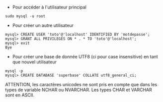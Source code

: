 * Pour accéder à l'utilisateur principal
```
sudo mysql -u root
```
* Pour créer un autre utilisateur
```
mysql> CREATE USER 'toto'@'localhost' IDENTIFIED BY 'motdepasse';
mysql> GRANT ALL PRIVILEGES ON * . * TO 'toto'@'localhost';
mysql> exit
Bye
```
* Pour créer une base de donnée UTF8 (ci pour case insensitive) en tant que nouvel utilisateur
```
mysql -p
mysql> CREATE DATABASE 'superbase' COLLATE utf8_general_ci;
```
ATTENTION, les caractères unicodes ne sont pris en compte que dans les types de variable
NCHAR ou NVARCHAR. Les types CHAR et VARCHAR sont en ASCII.

